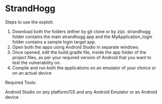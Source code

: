 # StrandHogg

Steps to use the exploit:

1. Download both the folders (either by git clone or by zip). strandhogg folder contains the main strandhogg app 
   and the MyApplication_login folder contains a sample login target app. 
2. Open both the apps using Android Studio in separate windows. 
3. Once opened, edit the build.gradle file, inside the app folder of the project files, as per your required 
   version of Android that you want to test the vulnerability on. 
4. Compile and run both the applications on an emulator of your choice or on an actual device 

Required Tools:

Android Studio on any platform/OS and any Android Emulator or an Android device 
